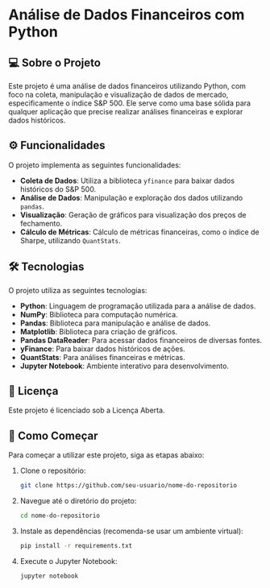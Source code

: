 # Análise de Dados Financeiros com Python

## 💻 Sobre o Projeto

Este projeto é uma análise de dados financeiros utilizando Python, com foco na coleta, manipulação e visualização de dados de mercado, especificamente o índice S&P 500. Ele serve como uma base sólida para qualquer aplicação que precise realizar análises financeiras e explorar dados históricos.

## ⚙️ Funcionalidades

O projeto implementa as seguintes funcionalidades:
- **Coleta de Dados**: Utiliza a biblioteca `yfinance` para baixar dados históricos do S&P 500.
- **Análise de Dados**: Manipulação e exploração dos dados utilizando `pandas`.
- **Visualização**: Geração de gráficos para visualização dos preços de fechamento.
- **Cálculo de Métricas**: Cálculo de métricas financeiras, como o índice de Sharpe, utilizando `QuantStats`.

## 🛠 Tecnologias

O projeto utiliza as seguintes tecnologias:
- **Python**: Linguagem de programação utilizada para a análise de dados.
- **NumPy**: Biblioteca para computação numérica.
- **Pandas**: Biblioteca para manipulação e análise de dados.
- **Matplotlib**: Biblioteca para criação de gráficos.
- **Pandas DataReader**: Para acessar dados financeiros de diversas fontes.
- **yFinance**: Para baixar dados históricos de ações.
- **QuantStats**: Para análises financeiras e métricas.
- **Jupyter Notebook**: Ambiente interativo para desenvolvimento.

## 📝 Licença

Este projeto é licenciado sob a Licença Aberta.

## 🚀 Como Começar

Para começar a utilizar este projeto, siga as etapas abaixo:

1. Clone o repositório:
    ```bash
    git clone https://github.com/seu-usuario/nome-do-repositorio
    ```
2. Navegue até o diretório do projeto:
    ```bash
    cd nome-do-repositorio
    ```
3. Instale as dependências (recomenda-se usar um ambiente virtual):
    ```bash
    pip install -r requirements.txt
    ```
4. Execute o Jupyter Notebook:
    ```bash
    jupyter notebook
    ```
